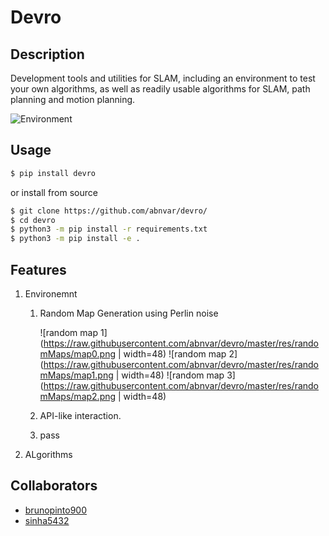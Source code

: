 # Devro #

## Description ##
Development tools and utilities for SLAM, including an environment to test your own algorithms, as well as readily usable algorithms for SLAM, path planning and motion planning.

![Environment](https://raw.githubusercontent.com/abnvar/devro/master/res/env.gif)

## Usage ##

```bash
$ pip install devro
```

or install from source

```bash
$ git clone https://github.com/abnvar/devro/
$ cd devro
$ python3 -m pip install -r requirements.txt
$ python3 -m pip install -e .
```

## Features ##

1. Environemnt
    1. Random Map Generation using Perlin noise

          ![random map 1](https://raw.githubusercontent.com/abnvar/devro/master/res/randomMaps/map0.png | width=48)
          ![random map 2](https://raw.githubusercontent.com/abnvar/devro/master/res/randomMaps/map1.png | width=48)
          ![random map 3](https://raw.githubusercontent.com/abnvar/devro/master/res/randomMaps/map2.png | width=48)

    2. API-like interaction.
    3. pass
2. ALgorithms


## Collaborators ##

- [brunopinto900](https://github.com/brunopinto900)
- [sinha5432](https://github.com/sinha5432)
